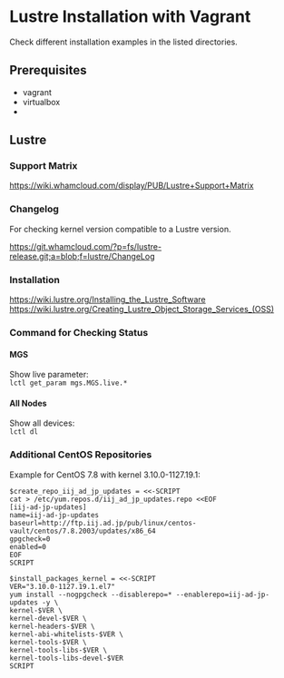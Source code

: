 # Lustre Installation with Vagrant

Check different installation examples in the listed directories.

## Prerequisites

* vagrant
* virtualbox
* 
## Lustre

### Support Matrix

https://wiki.whamcloud.com/display/PUB/Lustre+Support+Matrix

### Changelog

For checking kernel version compatible to a Lustre version.  

https://git.whamcloud.com/?p=fs/lustre-release.git;a=blob;f=lustre/ChangeLog

### Installation

https://wiki.lustre.org/Installing_the_Lustre_Software
https://wiki.lustre.org/Creating_Lustre_Object_Storage_Services_(OSS)

### Command for Checking Status

#### MGS

Show live parameter:  
`lctl get_param mgs.MGS.live.*`

#### All Nodes

Show all devices:  
`lctl dl`

### Additional CentOS Repositories

Example for CentOS 7.8 with kernel 3.10.0-1127.19.1:  

```
$create_repo_iij_ad_jp_updates = <<-SCRIPT
cat > /etc/yum.repos.d/iij_ad_jp_updates.repo <<EOF
[iij-ad-jp-updates]
name=iij-ad-jp-updates
baseurl=http://ftp.iij.ad.jp/pub/linux/centos-vault/centos/7.8.2003/updates/x86_64
gpgcheck=0
enabled=0
EOF
SCRIPT

$install_packages_kernel = <<-SCRIPT
VER="3.10.0-1127.19.1.el7"
yum install --nogpgcheck --disablerepo=* --enablerepo=iij-ad-jp-updates -y \
kernel-$VER \
kernel-devel-$VER \
kernel-headers-$VER \
kernel-abi-whitelists-$VER \
kernel-tools-$VER \
kernel-tools-libs-$VER \
kernel-tools-libs-devel-$VER
SCRIPT
```
